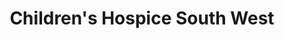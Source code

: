---
title: "Children's Hospice South West"
url: /budleigh-salterton/childrens-hospice-south-west/
shop: Gebrauchtwaren
---